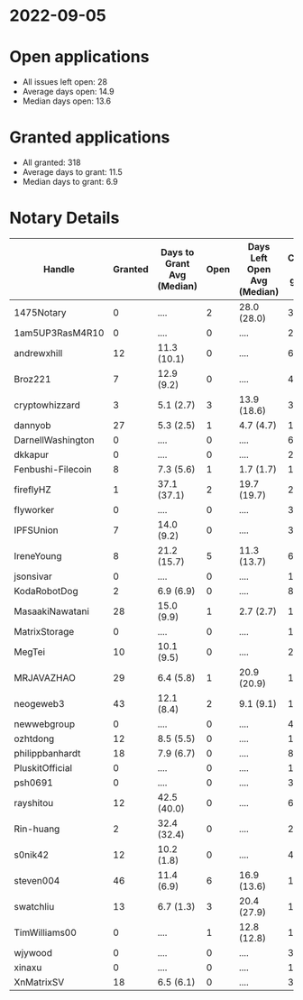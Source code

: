 2022-09-05
==========

# Open applications

- All issues left open: 28
- Average days open: 14.9
- Median days open: 13.6

# Granted applications

- All granted: 318
- Average days to grant: 11.5
- Median days to grant: 6.9

# Notary Details

| Handle            |   Granted | Days to Grant Avg (Median)   |   Open | Days Left Open Avg (Median)   |   Closed (no grant) |
|-------------------|-----------|------------------------------|--------|-------------------------------|---------------------|
| 1475Notary        |         0 | ....                         |      2 | 28.0  (28.0)                  |                   3 |
| 1am5UP3RasM4R10   |         0 | ....                         |      0 | ....                          |                   2 |
| andrewxhill       |        12 | 11.3  (10.1)                 |      0 | ....                          |                  69 |
| Broz221           |         7 | 12.9  (9.2)                  |      0 | ....                          |                  41 |
| cryptowhizzard    |         3 | 5.1  (2.7)                   |      3 | 13.9  (18.6)                  |                  31 |
| dannyob           |        27 | 5.3  (2.5)                   |      1 | 4.7  (4.7)                    |                 135 |
| DarnellWashington |         0 | ....                         |      0 | ....                          |                   6 |
| dkkapur           |         0 | ....                         |      0 | ....                          |                   2 |
| Fenbushi-Filecoin |         8 | 7.3  (5.6)                   |      1 | 1.7  (1.7)                    |                 103 |
| fireflyHZ         |         1 | 37.1  (37.1)                 |      2 | 19.7  (19.7)                  |                   2 |
| flyworker         |         0 | ....                         |      0 | ....                          |                   3 |
| IPFSUnion         |         7 | 14.0  (9.2)                  |      0 | ....                          |                  33 |
| IreneYoung        |         8 | 21.2  (15.7)                 |      5 | 11.3  (13.7)                  |                  61 |
| jsonsivar         |         0 | ....                         |      0 | ....                          |                  13 |
| KodaRobotDog      |         2 | 6.9  (6.9)                   |      0 | ....                          |                   8 |
| MasaakiNawatani   |        28 | 15.0  (9.9)                  |      1 | 2.7  (2.7)                    |                 119 |
| MatrixStorage     |         0 | ....                         |      0 | ....                          |                   1 |
| MegTei            |        10 | 10.1  (9.5)                  |      0 | ....                          |                  28 |
| MRJAVAZHAO        |        29 | 6.4  (5.8)                   |      1 | 20.9  (20.9)                  |                 124 |
| neogeweb3         |        43 | 12.1  (8.4)                  |      2 | 9.1  (9.1)                    |                 158 |
| newwebgroup       |         0 | ....                         |      0 | ....                          |                   4 |
| ozhtdong          |        12 | 8.5  (5.5)                   |      0 | ....                          |                 110 |
| philippbanhardt   |        18 | 7.9  (6.7)                   |      0 | ....                          |                  81 |
| PluskitOfficial   |         0 | ....                         |      0 | ....                          |                   1 |
| psh0691           |         0 | ....                         |      0 | ....                          |                   3 |
| rayshitou         |        12 | 42.5  (40.0)                 |      0 | ....                          |                  62 |
| Rin-huang         |         2 | 32.4  (32.4)                 |      0 | ....                          |                   2 |
| s0nik42           |        12 | 10.2  (1.8)                  |      0 | ....                          |                  46 |
| steven004         |        46 | 11.4  (6.9)                  |      6 | 16.9  (13.6)                  |                 199 |
| swatchliu         |        13 | 6.7  (1.3)                   |      3 | 20.4  (27.9)                  |                 112 |
| TimWilliams00     |         0 | ....                         |      1 | 12.8  (12.8)                  |                  12 |
| wjywood           |         0 | ....                         |      0 | ....                          |                  39 |
| xinaxu            |         0 | ....                         |      0 | ....                          |                   1 |
| XnMatrixSV        |        18 | 6.5  (6.1)                   |      0 | ....                          |                  38 |